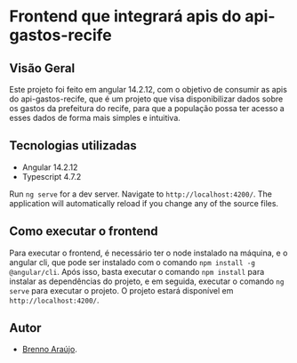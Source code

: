 # Frontend que integrará apis do api-gastos-recife 

## Visão Geral

Este projeto foi feito em angular 14.2.12, com o objetivo de consumir as apis do api-gastos-recife, que é um projeto que visa disponibilizar dados sobre os gastos da prefeitura do recife, para que a população possa ter acesso a esses dados de forma mais simples e intuitiva.

## Tecnologias utilizadas

- Angular 14.2.12
- Typescript 4.7.2

Run `ng serve` for a dev server. Navigate to `http://localhost:4200/`. The application will automatically reload if you change any of the source files.

## Como executar o frontend

Para executar o frontend, é necessário ter o node instalado na máquina, e o angular cli, que pode ser instalado com o comando `npm install -g @angular/cli`. Após isso, basta executar o comando `npm install` para instalar as dependências do projeto, e em seguida, executar o comando `ng serve` para executar o projeto. O projeto estará disponível em `http://localhost:4200/`.

## Autor 

- [Brenno Araújo](https://br.linkedin.com/in/brennoaraujo).
